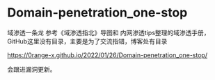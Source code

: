 # Domain-penetration_one-stop
域渗透一条龙
参考《域渗透指北》导图和 内网渗透tips整理的域渗透手册，GitHub这里没有目录，主要是为了交流指错，博客处有目录

https://0range-x.github.io/2022/01/26/Domain-penetration_one-stop/

会跟进漏洞更新。
